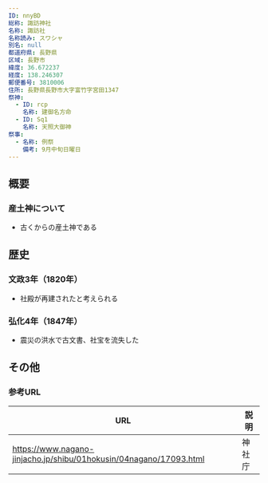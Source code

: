 ```yaml
---
ID: nnyBD
総称: 諏訪神社
名称: 諏訪社
名称読み: スワシャ
別名: null
都道府県: 長野県
区域: 長野市
緯度: 36.672237
経度: 138.246307
郵便番号: 3810006
住所: 長野県長野市大字富竹字宮田1347
祭神:
  - ID: rcp
    名称: 建御名方命
  - ID: Sq1
    名称: 天照大御神
祭事:
  - 名称: 例祭
    備考: 9月中旬日曜日
---
```


## 概要

### 産土神について

- 古くからの産土神である

## 歴史

### 文政3年（1820年）

- 社殿が再建されたと考えられる

### 弘化4年（1847年）

- 震災の洪水で古文書、社宝を流失した

## その他

### 参考URL

| URL                                                                | 説明   |
| ------------------------------------------------------------------ | ------ |
| https://www.nagano-jinjacho.jp/shibu/01hokusin/04nagano/17093.html | 神社庁 |
